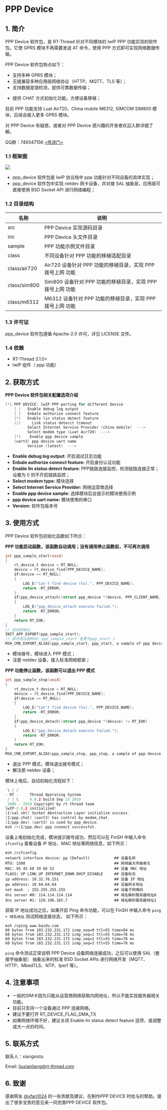 # PPP Device

## 1. 简介

PPP Device 软件包，是 RT-Thread 针对不同模块的 lwIP PPP 功能实现的软件包。它使 GPRS 模块不再需要发送 AT 命令，使用 PPP 方式即可实现网络数据传输。

PPP Device 软件包特点如下：

- 支持多种 GPRS 模块；
- 无缝兼容多种应用层网络协议（HTTP、MQTT、TLS 等）；
- 支持数据差错检测，提供可靠数据传输；

* 提供 CHAT 方式初始化功能，方便设备移植；

目前 PPP 功能支持 Luat Air720，China mobile M6312,  SIMCOM SIM800 模块，后续会接入更多 GPRS 模块。



对 PPP Device 有疑惑，或者对 PPP Device 感兴趣的开发者欢迎入群详细了解。

QQ群：749347156 [<传送门>](https://jq.qq.com/?_wv=1027&k=5KcuPGI)

### 1.1 框架图

![](docs/figures/ppp_frame.jpg)

- ppp_device 软件包是 lwIP 协议栈中 ppp 功能针对不同设备的具体实现；
- ppp_device 软件包中实现 netdev 网卡设备，并对接 SAL 抽象层，应用层可直接使用 BSD Socket API 进行网络编程；

### 1.2 目录结构

| 名称 | 说明 |
| ---- | ---- |
| src | PPP Device 实现源码目录 |
| inc | PPP Device 头文件目录 |
| sample | PPP 功能示例文件目录 |
| class | 不同设备针对 PPP 功能的移植适配目录 |
| class/air720 | Air720 设备针对 PPP 功能的移植目录，实现 PPP 拨号上网 功能 |
| class/sim800 | Sim800 设备针对 PPP 功能的移植目录，实现 PPP 拨号上网 功能 |
| class/m6312 | M6312 设备针对 PPP 功能的移植目录，实现 PPP 拨号上网 功能 |

### 1.3 许可证

ppp_device 软件包遵循 Apache-2.0 许可，详见 LICENSE 文件。

### 1.4 依赖

- RT-Thread 3.1.0+
- lwIP 组件（ ppp 功能）

## 2. 获取方式

**PPP Device 软件包相关配置选项介绍**


```c
[*] PPP DEVICE: lwIP PPP porting for different device
    [ ]   Enable debug log output
    [ ]   Enbale authorize connect feature
    [*]   Enable lin status detect feature
    (1)     Link status detecct timeout
          Select Internet Service Provider (china mobile)  --->
          Select modem type (Luat Air720)  --->
    [*]    Enable ppp device sample
    (uart3) ppp device uart name
          Version (latest)  --->
```
- **Enable debug log output:** 开启调试日志功能
- **Enbale authorize connect feature:** 开启身份认证功能
- **Enable lin status detect feature:** PPP链路连接监控，检测链路连接正常；设置为 0 则不开启链路监控；
- **Select modem type:** 模块选择
- **Select Internet Service Provider:** 网络运营商选择
- **Enable ppp device sample:**  选择模块后会提示的模块使用示例
- **ppp device uart name:** 模块使用的串口
- **Version:** 软件包版本号

## 3. 使用方式

PPP Device 软件包初始化函数如下所示：

**PPP 功能启动函数，该函数自动调用；没有调用停止函数前，不可再次调用**

```c
int ppp_sample_start(void)
{
    rt_device_t device = RT_NULL;
    device = rt_device_find(PPP_DEVICE_NAME);
    if(device == RT_NULL)
    {
        LOG_E("Can't find device (%s).", PPP_DEVICE_NAME);
        return -RT_ERROR;
    }
    if(ppp_device_attach((struct ppp_device *)device, PPP_CLIENT_NAME, RT_NULL) != RT_EOK)
    {
        LOG_E("ppp_device_attach execute failed.");
        return -RT_ERROR;
    }
    return RT_EOK;
}
// 自动初始化
INIT_APP_EXPORT(ppp_sample_start);
// 命令导出到MSH( ppp_sample_start 变更为ppp_start )
MSH_CMD_EXPORT_ALIAS(ppp_sample_start, ppp_start, a sample of ppp device  for dailing to network);
```

* 模块拨号，模块进入 PPP 模式；
* 注册 netdev 设备，接入标准网络框架；

**PPP 功能停止函数，该函数可以退出 PPP 模式**

```c
int ppp_sample_stop(void)
{
    rt_device_t device = RT_NULL;
    device = rt_device_find(PPP_DEVICE_NAME);
    if(device == RT_NULL)
    {
        LOG_E("Can't find device (%s).", PPP_DEVICE_NAME);
        return -RT_ERROR;
    }
    if(ppp_device_detach((struct ppp_device *)device) != RT_EOK)
    {
        LOG_E("ppp_device_detach execute failed.");
        return -RT_ERROR;
    }
    return RT_EOK;
}
MSH_CMD_EXPORT_ALIAS(ppp_sample_stop, ppp_stop, a sample of ppp device for turning off network);
```

* 退出 PPP 模式，模块退出拨号模式；
* 解注册 netdev 设备；

模块上电后，自动初始化流程如下：

```c
 \ | /
- RT -     Thread Operating System
 / | \     4.0.2 build Sep 23 2019
 2006 - 2019 Copyright by rt-thread team
lwIP-2.0.2 initialized!
[I/sal.skt] Socket Abstraction Layer initialize success.
[I/ppp.chat] (uart3) has control by modem_chat.
[I/ppp.dev] (uart3) is used by ppp_device.
msh />[I/ppp.dev] ppp connect successful.
```

设备上电初始化完成，模块提示拨号成功，然后可以在 FinSH 中输入命令 `ifconfig` 查看设备 IP 地址、MAC 地址等网络信息，如下所示：

```shell
msh />ifconfig
network interface device: pp (Default)           ## 设备名称
MTU: 1500                                        ## 网络最大传输单元
MAC: 95 45 68 39 68 52                           ## 设备 MAC 地址
FLAGS: UP LINK_UP INTERNET_DOWN DHCP_DISABLE     ## 设备标志
ip address: 10.32.76.151                         ## 设备 IP 地址
gw address: 10.64.64.64                          ## 设备网关地址
net mask  : 255.255.255.255                      ## 设备子网掩码
dns server #0: 114.114.114.114                   ## 域名解析服务器地址0
dns server #1: 120.196.165.7                     ## 域名解析服务器地址1
```

获取 IP 地址成功之后，如果开启 Ping 命令功能，可以在 FinSH 中输入命令 `ping + 域名地址` 测试网络连接状态， 如下所示：

```shell
msh />ping www.baidu.com
60 bytes from 183.232.231.172 icmp_seq=0 ttl=55 time=84 ms
60 bytes from 183.232.231.172 icmp_seq=1 ttl=55 time=78 ms
60 bytes from 183.232.231.172 icmp_seq=2 ttl=55 time=78 ms
60 bytes from 183.232.231.172 icmp_seq=3 ttl=55 time=78 ms
```

`ping` 命令测试正常说明 PPP Device 设备网络连接成功，之后可以使用 SAL（套接字抽象层） 抽象出来的标准 BSD Socket APIs 进行网络开发（MQTT、HTTP、MbedTLS、NTP、Iperf 等）。

## 4. 注意事项

* 一般的SIM卡因为只能从运营商网络获取内网地址，所以不能实现服务器相关功能。
* 目前只支持一个设备通过 PPP 连接网络。
* 建议不要打开 RT_DEVICE_FLAG_DMA_TX
* 如果网络环境不好，建议关闭 Enable lin status detect feature 选项，或调整成大一点的时间。

## 5. 联系方式

联系人：xiangxistu

Email: liuxianliang@rt-thread.com

## 6. 致谢

感谢网友 [@xfan1024](https://github.com/xfan1024) 的一些贡献及建议，在制作PPP DEVICE 时给与的帮助。提出了很多宝贵的意见来一同完善PPP DEVICE 软件包。